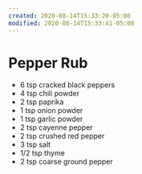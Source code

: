 ```yaml
---
created: 2020-08-14T15:33:20-05:00
modified: 2020-08-14T15:33:41-05:00
---
```


# Pepper Rub

* 6 tsp cracked black peppers
* 4 tsp chili powder
* 2 tsp paprika
* 1 tsp onion powder
* 1 tsp garlic powder
* 2 tsp cayenne pepper
* 2 tsp crushed red pepper
* 3 tsp salt
* 1/2 tsp thyme
* 2 tsp coarse ground pepper

